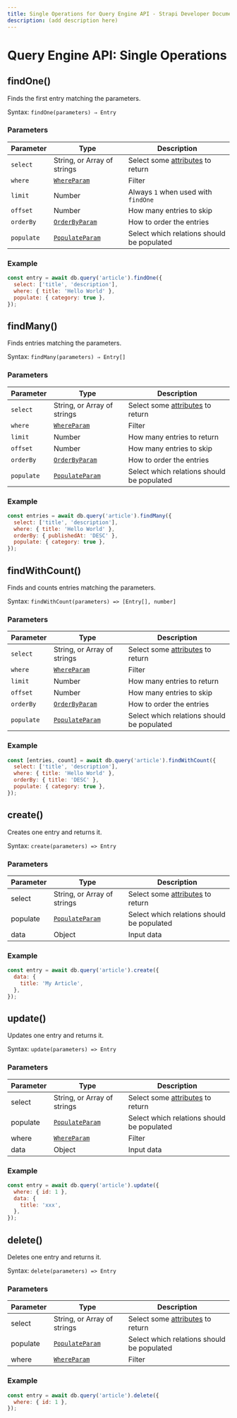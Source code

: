 ```yaml
---
title: Single Operations for Query Engine API - Strapi Developer Documentation
description: (add description here)
---
```

<!-- TODO: update SEO tags -->

# Query Engine API: Single Operations

## findOne()

Finds the first entry matching the parameters.

Syntax: `findOne(parameters) ⇒ Entry`

### Parameters

| Parameter    | Type                           | Description                                |
| ------------ | ------------------------------ | ------------------------------------------ |
| `select`       | String, or Array of strings                     | Select some [attributes](/developer-docs/latest/development/backend-customization/models.md#model-attributes) to return           |
| `where`       | [`WhereParam`<Fa-Link color="grey"/>](/developer-docs/latest/developer-resources/database-apis-reference/query-engine/filtering.md)     | Filter                                     |
| `limit`        | Number                       | Always `1` when used with `findOne`        |
| `offset`       | Number                       | How many entries to skip                   |
| `orderBy`      | [`OrderByParam`<Fa-Link color="grey"/>](/developer-docs/latest/developer-resources/database-apis-reference/query-engine/order-pagination.md)    | How to order the entries                   |
| `populate`     | [`PopulateParam`<Fa-Link color="grey"/>](/developer-docs/latest/developer-resources/database-apis-reference/query-engine/populating.md) | Select which relations should be populated |

### Example

```js
const entry = await db.query('article').findOne({
  select: ['title', 'description'],
  where: { title: 'Hello World' },
  populate: { category: true },
});
```

## findMany()

Finds entries matching the parameters.

Syntax: `findMany(parameters) ⇒ Entry[]`

### Parameters

| Parameter | Type                           | Description                                |
| --------- | ------------------------------ | ------------------------------------------ |
| `select`    | String, or Array of strings                    | Select some [attributes](/developer-docs/latest/development/backend-customization/models.md#model-attributes) to return           |
| `where`     | [`WhereParam`<Fa-Link color="grey"/>](/developer-docs/latest/developer-resources/database-apis-reference/query-engine/filtering.md)     | Filter                                     |
| `limit`     | Number                       | How many entries to return                 |
| `offset`    | Number                       | How many entries to skip                   |
| `orderBy`   | [`OrderByParam`<Fa-Link color="grey"/>](/developer-docs/latest/developer-resources/database-apis-reference/query-engine/order-pagination.md)    | How to order the entries                   |
| `populate`  | [`PopulateParam`<Fa-Link color="grey"/>](/developer-docs/latest/developer-resources/database-apis-reference/query-engine/populating.md) | Select which relations should be populated |

### Example

```js
const entries = await db.query('article').findMany({
  select: ['title', 'description'],
  where: { title: 'Hello World' },
  orderBy: { publishedAt: 'DESC' },
  populate: { category: true },
});
```

## findWithCount()

Finds and counts entries matching the parameters.

Syntax: `findWithCount(parameters) => [Entry[], number]`

### Parameters

| Parameter | Type                           | Description                                |
| --------- | ------------------------------ | ------------------------------------------ |
| `select`    | String, or Array of strings                     | Select some [attributes](/developer-docs/latest/development/backend-customization/models.md#model-attributes) to return           |
| `where`     | [`WhereParam`<Fa-Link color="grey"/>](/developer-docs/latest/developer-resources/database-apis-reference/query-engine/filtering.md)     | Filter                                     |
| `limit`     | Number                       | How many entries to return                 |
| `offset`    | Number                       | How many entries to skip                   |
| `orderBy`   | [`OrderByParam`<Fa-Link color="grey"/>](/developer-docs/latest/developer-resources/database-apis-reference/query-engine/order-pagination.md)    | How to order the entries                   |
| `populate`  | [`PopulateParam`<Fa-Link color="grey"/>](/developer-docs/latest/developer-resources/database-apis-reference/query-engine/populating.md) | Select which relations should be populated |

### Example

```js
const [entries, count] = await db.query('article').findWithCount({
  select: ['title', 'description'],
  where: { title: 'Hello World' },
  orderBy: { title: 'DESC' },
  populate: { category: true },
});
```

## create()

Creates one entry and returns it.

Syntax: `create(parameters) => Entry`

### Parameters

| Parameter | Type                           | Description                                |
| --------- | ------------------------------ | ------------------------------------------ |
| select    | String, or Array of strings                    | Select some [attributes](/developer-docs/latest/development/backend-customization/models.md#model-attributes) to return           |
| populate  | [`PopulateParam`<Fa-Link color="grey"/>](/developer-docs/latest/developer-resources/database-apis-reference/query-engine/populating.md) | Select which relations should be populated |
| data      | Object                      | Input data                                 |

### Example

```js
const entry = await db.query('article').create({
  data: {
    title: 'My Article',
  },
});
```

## update()

Updates one entry and returns it.

Syntax: `update(parameters) => Entry`

### Parameters

| Parameter | Type                           | Description                                |
| --------- | ------------------------------ | ------------------------------------------ |
| select    | String, or Array of strings                    | Select some [attributes](/developer-docs/latest/development/backend-customization/models.md#model-attributes) to return           |
| populate  | [`PopulateParam`<Fa-Link color="grey"/>](/developer-docs/latest/developer-resources/database-apis-reference/query-engine/populating.md) | Select which relations should be populated |
| where     | [`WhereParam`<Fa-Link color="grey"/>](/developer-docs/latest/developer-resources/database-apis-reference/query-engine/filtering.md)     | Filter                                     |
| data      | Object                      | Input data                                 |

### Example

```js
const entry = await db.query('article').update({
  where: { id: 1 },
  data: {
    title: 'xxx',
  },
});
```

## delete()

Deletes one entry and returns it.

Syntax: `delete(parameters) => Entry`

### Parameters

| Parameter | Type                           | Description                                |
| --------- | ------------------------------ | ------------------------------------------ |
| select    | String, or Array of strings                    | Select some [attributes](/developer-docs/latest/development/backend-customization/models.md#model-attributes) to return           |
| populate  | [`PopulateParam`<Fa-Link color="grey"/>](/developer-docs/latest/developer-resources/database-apis-reference/query-engine/populating.md) | Select which relations should be populated |
| where     | [`WhereParam`<Fa-Link color="grey"/>](/developer-docs/latest/developer-resources/database-apis-reference/query-engine/filtering.md)     | Filter                                     |

### Example

```js
const entry = await db.query('article').delete({
  where: { id: 1 },
});
```
